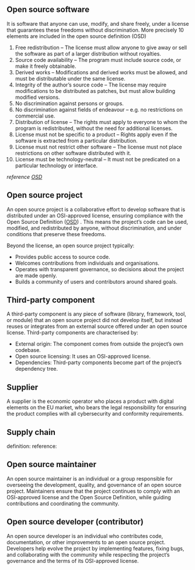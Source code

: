 
## Open source software
It is software that anyone can use, modify, and share freely, under a license that guarantees these freedoms without discrimination. More precisely 10 elements are included in the open source definition (OSD)
1. Free redistribution – The license must allow anyone to give away or sell the software as part of a larger distribution without royalties.
2. Source code availability – The program must include source code, or make it freely obtainable.
3. Derived works – Modifications and derived works must be allowed, and must be distributable under the same license.
4. Integrity of the author’s source code – The license may require modifications to be distributed as patches, but must allow building modified versions.
5. No discrimination against persons or groups.
6. No discrimination against fields of endeavour – e.g. no restrictions on commercial use.
7. Distribution of license – The rights must apply to everyone to whom the program is redistributed, without the need for additional licenses.
8. License must not be specific to a product – Rights apply even if the software is extracted from a particular distribution.
9. License must not restrict other software – The license must not place restrictions on other software distributed with it.
10. License must be technology-neutral – It must not be predicated on a particular technology or interface.

*reference [OSD](https://opensource.org/osd)*

## Open source project
An open source project is a collaborative effort to develop software that is distributed under an OSI-approved license, ensuring compliance with the Open Source Definition ([OSD](https://opensource.org/osd))
. This means the project’s code can be used, modified, and redistributed by anyone, without discrimination, and under conditions that preserve these freedoms.

Beyond the license, an open source project typically:
- Provides public access to source code.
- Welcomes contributions from individuals and organisations.
- Operates with transparent governance, so decisions about the project are made openly.
- Builds a community of users and contributors around shared goals.


## Third-party component
A third-party component is any piece of software (library, framework, tool, or module) that an open source project did not develop itself, but instead reuses or integrates from an external source offered under an open source license.
Third-party components are characterised by:
- External origin: The component comes from outside the project’s own codebase.
- Open source licensing: It uses an OSI-approved license.
- Dependencies: Third-party components become part of the project’s dependency tree.


## Supplier
A supplier is the economic operator who places a product with digital elements on the EU market, who bears the legal responsibility for ensuring the product complies with all cybersecurity and conformity requirements.

## Supply chain
definition:
reference:


## Open source maintainer
An open source maintainer is an individual or a group responsible for overseeing the development, quality, and governance of an open source project. Maintainers ensure that the project continues to comply with an OSI-approved license and the Open Source Definition, while guiding contributions and coordinating the community.

## Open source developer (contributor)
An open source developer is an individual who contributes code, documentation, or other improvements to an open source project. Developers help evolve the project by implementing features, fixing bugs, and collaborating with the community while respecting the project’s governance and the terms of its OSI-approved license.

